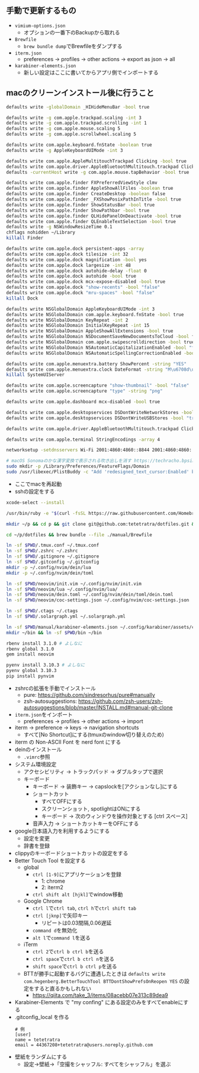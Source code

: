 ## 手動で更新するもの

- `vimium-options.json`
  - オプションの一番下のBackupから取れる
- `Brewfile`
  - `brew bundle dump`でBrewfileをダンプする
- `iterm.json`
  - preferences -> profiles -> other actions -> export as json -> all
- `karabiner-elements.json`
  - 新しい設定はここに書いてからアプリ側でインポートする

## macのクリーンインストール後に行うこと

```bash
defaults write -globalDomain _HIHideMenuBar -bool true

defaults write -g com.apple.trackpad.scaling -int 3
defaults write -g com.apple.trackpad.scrolling -int 1
defaults write -g com.apple.mouse.scaling 5
defaults write -g com.apple.scrollwheel.scaling 5

defaults write com.apple.keyboard.fnState -boolean true
defaults write -g AppleKeyboardUIMode -int 3

defaults write com.apple.AppleMultitouchTrackpad Clicking -bool true
defaults write com.apple.driver.AppleBluetoothMultitouch.trackpad Clicking -bool true
defaults -currentHost write -g com.apple.mouse.tapBehavior -bool true

defaults write com.apple.finder FXPreferredViewStyle clmv
defaults write com.apple.finder AppleShowAllFiles -boolean true
defaults write com.apple.finder CreateDesktop -boolean false
defaults write com.apple.finder _FXShowPosixPathInTitle -bool true
defaults write com.apple.finder ShowStatusBar -bool true
defaults write com.apple.finder ShowPathbar -bool true
defaults write com.apple.finder QLHidePanelOnDeactivate -bool true
defaults write com.apple.finder QLEnableTextSelection -bool true
defaults write -g NSWindowResizeTime 0.1
chflags nohidden ~/Library
killall Finder

defaults write com.apple.dock persistent-apps -array
defaults write com.apple.dock tilesize -int 32
defaults write com.apple.dock magnification -bool yes
defaults write com.apple.dock largesize -int 48
defaults write com.apple.dock autohide-delay -float 0
defaults write com.apple.dock autohide -bool true
defaults write com.apple.dock mcx-expose-disabled -bool true
defaults write com.apple.dock "show-recents" -bool "false"
defaults write com.apple.dock "mru-spaces" -bool "false"
killall Dock

defaults write NSGlobalDomain AppleKeyboardUIMode -int 3
defaults write NSGlobalDomain com.apple.keyboard.fnState -bool true
defaults write NSGlobalDomain KeyRepeat -int 2
defaults write NSGlobalDomain InitialKeyRepeat -int 15
defaults write NSGlobalDomain AppleShowAllExtensions -bool true
defaults write NSGlobalDomain NSDocumentSaveNewDocumentsToCloud -bool false
defaults write NSGlobalDomain com.apple.swipescrolldirection -bool true
defaults write NSGlobalDomain NSAutomaticCapitalizationEnabled -bool "false"
defaults write NSGlobalDomain NSAutomaticSpellingCorrectionEnabled -bool "false"

defaults write com.apple.menuextra.battery ShowPercent -string "YES"
defaults write com.apple.menuextra.clock DateFormat -string "M\u6708d\u65e5(EEE)  H:mm:ss"
killall SystemUIServer

defaults write com.apple.screencapture "show-thumbnail" -bool "false"
defaults write com.apple.screencapture "type" -string "png"

defaults write com.apple.dashboard mcx-disabled -bool true

defaults write com.apple.desktopservices DSDontWriteNetworkStores -bool "true"
defaults write com.apple.desktopservices DSDontWriteUSBStores -bool "true"

defaults write com.apple.driver.AppleBluetoothMultitouch.trackpad Clicking -bool true

defaults write com.apple.terminal StringEncodings -array 4

networksetup -setdnsservers Wi-Fi 2001:4860:4860::8844 2001:4860:4860::8888 8.8.4.4 8.8.8.8

# macOS Sonomaのかな漢字変換で表示される吹き出しを消す https://techracho.bpsinc.jp/hachi8833/2023_11_17/135935
sudo mkdir -p /Library/Preferences/FeatureFlags/Domain
sudo /usr/libexec/PlistBuddy -c "Add 'redesigned_text_cursor:Enabled' bool false" /Library/Preferences/FeatureFlags/Domain/UIKit.plist
```

- ここでmacを再起動
- sshの設定をする

```bash
xcode-select --install

/usr/bin/ruby -e "$(curl -fsSL https://raw.githubusercontent.com/Homebrew/install/master/install.sh)"

mkdir ~/p && cd p && git clone git@github.com:tetetratra/dotfiles.git && cd dotfiles

cd ~/p/dotfiles && brew bundle --file ./manual/Brewfile

ln -sf $PWD/.tmux.conf ~/.tmux.conf
ln -sf $PWD/.zshrc ~/.zshrc
ln -sf $PWD/.gitignore ~/.gitignore
ln -sf $PWD/.gitconfig ~/.gitconfig
mkdir -p ~/.config/nvim/dein/lua
mkdir -p ~/.config/nvim/dein/toml

ln -sf $PWD/neovim/init.vim ~/.config/nvim/init.vim
ln -sf $PWD/neovim/lua ~/.config/nvim/lua/
ln -sf $PWD/neovim/dein.toml ~/.config/nvim/dein/toml/dein.toml
ln -sf $PWD/neovim/coc-settings.json ~/.config/nvim/coc-settings.json

ln -sf $PWD/.ctags ~/.ctags
ln -sf $PWD/.solargraph.yml ~/.solargraph.yml

ln -sf $PWD/manual/karabiner-elements.json ~/.config/karabiner/assets/complex_modifications/karabiner-elements.json
mkdir ~/bin && ln -sf $PWD/bin ~/bin

rbenv install 3.1.0 # よしなに
rbenv global 3.1.0
gem install neovim

pyenv install 3.10.3 # よしなに
pyenv global 3.10.3
pip install pynvim
```

- zshrcの拡張を手動でインストール
  - pure: https://github.com/sindresorhus/pure#manually
  - zsh-autosuggestions: https://github.com/zsh-users/zsh-autosuggestions/blob/master/INSTALL.md#manual-git-clone
- `iterm.json`をインポート
  - preferences -> profiles -> other actions -> import
- iterm -> preference -> keys -> navigation shortcuts
  - すべて[No Shortcut]にする(tmuxのwindow切り替えのため)
- iterm の Non-ASCII Font を nerd font にする
- deinのインストール
  - `.vimrc`参照
- システム環境設定
  - アクセシビリティ -> トラックパッド -> ダブルタップで選択
  - キーボード
    - キーボード -> 装飾キー -> capslockを[アクションなし]にする
    - ショートカット
      - すべてOFFにする
      - スクリーンショット, spotlightはONにする
      - キーボード -> 次のウィンドウを操作対象とする [ctrl スペース]
    - 音声入力 -> ショートカットキーをOFFにする
- google日本語入力を利用するようにする
  - 設定を変更
  - 辞書を登録
- clippyのキーボードショートカットの設定をする
- Better Touch Tool を設定する
  - global
    - `ctrl [1-9]`にアプリケーションを登録
      - 1: chrome
      - 2: iterm2
    - `ctrl shift alt [hjkl]`でwindow移動
  - Google Chrome
    - `ctrl l`で`ctrl tab`, `ctrl h`で`ctrl shift tab`
    - `ctrl [jknp]`で矢印キー
      - リピートは0.03間隔,0.06遅延
    - `command d`を無効化
    - `alt l`で`command l`を送る
  - iTerm
    - `ctrl 2`で`ctrl b ctrl b`を送る
    - `ctrl space`で`ctrl b ctrl n`を送る
    - `shift space`で`ctrl b ctrl p`を送る
  - BTTが勝手に起動するバグに遭遇したときは `defaults write com.hegenberg.BetterTouchTool BTTDontShowPrefsOnReopen YES` の設定をすると直るかもしれない
    - https://qiita.com/take_3/items/08acebb07e313c89dea9
- Karabiner-Elements で "my confing" にある設定のみをすべてenableにする
- .gitconfig_local を作る
  ```.gitconfig_local
  # 例
  [user]
  name = tetetratra
  email = 44367208+tetetratra@users.noreply.github.com
  ```
- 壁紙をランダムにする
  - 設定->壁紙->「空撮をシャッフル: すべてをシャッフル」を選ぶ

